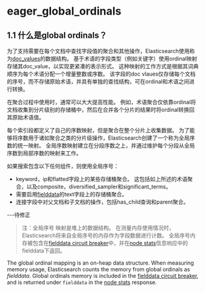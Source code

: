 # eager_global_ordinals

## 1.1 什么是global ordinals？

为了支持需要在每个文档中查找字段值的聚合和其他操作，Elasticsearch使用称为[doc_values](https://www.elastic.co/guide/en/elasticsearch/reference/7.6/doc-values.html)的数据结构。 基于术语的字段类型（例如关键字）使用ordinal映射存储其doc_value，以实现更紧凑的表示形式。 这种映射的工作方式是根据其词典顺序为每个术语分配一个增量整数或序数。 该字段的doc vlaues仅存储每个文档的序号，而不存储原始术语，并具有单独的查找结构，可在ordinal和术语之间进行转换。

在聚合过程中使用时，通常可以大大提高性能。 例如，术语聚合仅依靠ordinal将文档收集到分片级别的存储桶中，然后在合并各个分片的结果时将ordinal转换回其原始术语值。

每个索引段都定义了自己的序数映射，但是聚合在整个分片上收集数据。 为了能够将序数用于诸如聚合之类的分片级操作，Elasticsearch创建了一个称为全局序数的统一映射。 全局序数映射建立在分段序数之上，并通过维护每个分段从全局序数到局部序数的映射来工作。

如果搜索包含以下任何组件，则使用全局序号：

- keyword，ip和flatted字段上的某些存储桶聚合。 这包括如上所述的术语聚合，以及composite，diversified_sampler和significant_terms。
- 需要启用[fielddata](https://www.elastic.co/guide/en/elasticsearch/reference/7.6/fielddata.html)的text字段上的存储桶聚合。
- 连接字段中对父文档和子文档的操作，包括has_child查询和parent聚合。

---待修正

> 注：全局序号 映射是堆上的数据结构。 在测量内存使用情况时，Elasticsearch将来自全局序号的内存作为字段数据进行计数。 全局序号内存被包含在[fielddata circuit breaker](https://www.elastic.co/guide/en/elasticsearch/reference/7.6/circuit-breaker.html#fielddata-circuit-breaker)中，并在[node stats](https://www.elastic.co/guide/en/elasticsearch/reference/7.6/cluster-nodes-stats.html)信息响应中的fielddata下返回。

The global ordinal mapping is an on-heap data structure. When measuring memory usage, Elasticsearch counts the memory from global ordinals as *fielddata*. Global ordinals memory is included in the [fielddata circuit breaker](https://www.elastic.co/guide/en/elasticsearch/reference/7.6/circuit-breaker.html#fielddata-circuit-breaker), and is returned under `fielddata` in the [node stats](https://www.elastic.co/guide/en/elasticsearch/reference/7.6/cluster-nodes-stats.html) response.